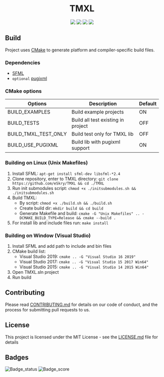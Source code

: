 <h1 align="center">TMXL</h1>

<div align="center">
 <a href="https://travis-ci.com/eSkry/TMXL"><img src="https://travis-ci.com/eSkry/TMXL.svg?branch=TMXL_V1" /></a>
 <a href="https://coveralls.io/github/eSkry/TMXL?branch=TMXL_V1"><img src="https://coveralls.io/repos/github/eSkry/TMXL/badge.svg?branch=TMXL_V1" /></a>
 <a href="https://www.codefactor.io/repository/github/eskry/tmxl"><img src="https://www.codefactor.io/repository/github/eskry/tmxl/badge" /></a>
 <a href="https://github.com/eSkry/TMXL/blob/TMXL_V1/LICENSE.md"><img src="https://img.shields.io/badge/License-MIT-blue.svg" /></a>
</div>

## Build
Project uses [CMake](https://cmake.org) to generate platform and compiler-specific build files.

### Dependencies
- [SFML](https://www.sfml-dev.org)
- `optional` [pugixml](https://pugixml.org)

### CMake options
| Options              | Description                        | Default |
|----------------------|------------------------------------|---------|
| BUILD_EXAMPLES       | Build example projects             | ON      |
| BUILD_TESTS          | Build all test existing in project | OFF     |
| BUILD_TMXL_TEST_ONLY | Build test only for TMXL lib       | OFF     |
| BUILD_USE_PUGIXML    | Build lib with pugixml support     | ON      |

### Building on Linux (Unix Makefiles)
1. Install SFML: `apt-get install sfml-dev libsfml-*2.4`
1. Clone repository, enter to TMXL directory: `git clone https://github.com/eSkry/TMXL && cd ./TMXL`
1. Run init submodules script: `chmod +x ./initsubmodules.sh && ./initsubmodules.sh`
1. Build TMXL:
    - By script: `chmod +x ./build.sh && ./build.sh`
    - Create build dir: `mkdir build && cd build`
    - Generate Makefile and build: `cmake -G "Unix Makefiles" .. -DCMAKE_BUILD_TYPE=Release && cmake --build .`
1. For install lib and include files run: `make install`

### Building on Window (Visual Studio)
1. Install SFML and add path to include and bin files
1. CMake build list:
    - Visual Studio 2019: `cmake .. -G "Visual Studio 16 2019"`
    - Visual Studio 2017: `cmake .. -G "Visual Studio 15 2017 Win64"`
    - Visual Studio 2015: `cmake .. -G "Visual Studio 14 2015 Win64"`
1. Open TMXL.sln project
1. Run build

## Contributing
Please read [CONTRIBUTING.md](CONTRIBUTING.md) for details on our code of conduct, and the process for submitting pull requests to us.

## License
This project is licensed under the MIT License - see the [LICENSE.md](LICENSE.md) file for details

## Badges
![Badge_status](https://www.code-inspector.com/project/226/status/svg) ![Badge_score](https://www.code-inspector.com/project/226/score/svg) 
